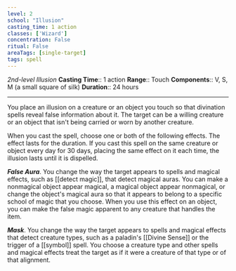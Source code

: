 ```yaml
---
level: 2
school: "Illusion"
casting_time: 1 action
classes: ['Wizard']
concentration: False
ritual: False
areaTags: [single-target]
tags: spell
---
```


_2nd-level Illusion_
**Casting Time**:: 1 action
**Range**:: Touch
**Components**:: V, S, M (a small square of silk)
**Duration**:: 24 hours

---

You place an illusion on a creature or an object you touch so that divination spells reveal false information about it. The target can be a willing creature or an object that isn't being carried or worn by another creature.

When you cast the spell, choose one or both of the following effects. The effect lasts for the duration. If you cast this spell on the same creature or object every day for 30 days, placing the same effect on it each time, the illusion lasts until it is dispelled.


**_False Aura_**. You change the way the target appears to spells and magical effects, such as [[detect magic]], that detect magical auras. You can make a nonmagical object appear magical, a magical object appear nonmagical, or change the object's magical aura so that it appears to belong to a specific school of magic that you choose. When you use this effect on an object, you can make the false magic apparent to any creature that handles the item.

**_Mask_**. You change the way the target appears to spells and magical effects that detect creature types, such as a paladin's [[Divine Sense]] or the trigger of a [[symbol]] spell. You choose a creature type and other spells and magical effects treat the target as if it were a creature of that type or of that alignment.


